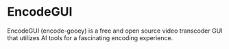 # EncodeGUI
EncodeGUI (encode-gooey) is a free and open source video transcoder GUI that utilizes AI tools for a fascinating encoding experience.

